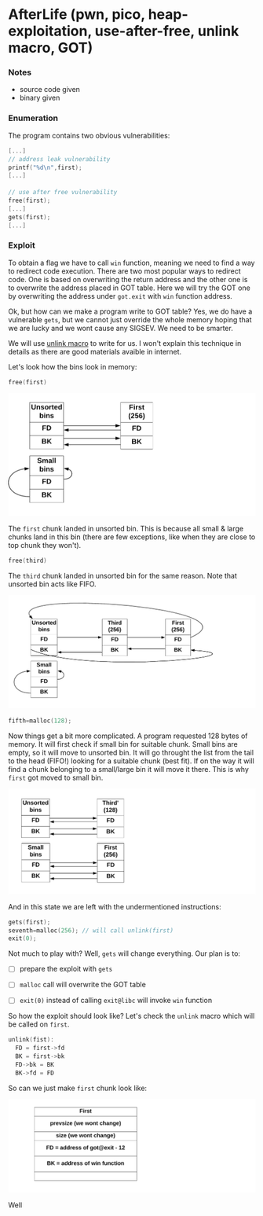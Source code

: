 # AfterLife (pwn, pico, heap-exploitation, use-after-free, unlink macro, GOT)

### Notes
- source code given
- binary given


### Enumeration
The program contains two obvious vulnerabilities:

```c
[...]
// address leak vulnerability
printf("%d\n",first);
[...]

// use after free vulnerability
free(first);
[...]
gets(first);
[...]
```


### Exploit
To obtain a flag we have to call `win` function, meaning we need to find a way to redirect code execution. There are two most popular ways to redirect code. One is based on overwriting the return address and the other one is to overwrite the address placed in GOT table. Here we will try the GOT one by overwriting the address under `got.exit` with `win` function address.

Ok, but how can we make a program write to GOT table? Yes, we do have a vulnerable `gets`, but we cannot just override the whole memory hoping that we are lucky and we wont cause any SIGSEV. We need to be smarter.

We will use [unlink macro](https://heap-exploitation.dhavalkapil.com/attacks/unlink_exploit.html) to write for us. I won't explain this technique in details as there are good materials avaible in internet.

Let's look how the bins look in memory:

```c
free(first)
```

![](img/memory1.png)

The `first` chunk landed in unsorted bin. This is because all small & large chunks land in this bin (there are few exceptions, like when they are close to top chunk they won't).

```c
free(third)
```

The `third` chunk landed in unsorted bin for the same reason. Note that unsorted bin acts like FIFO.

![](img/memory2.png)

```c
fifth=malloc(128);
```

Now things get a bit more complicated. A program requested 128 bytes of memory. It will first check if small bin for suitable chunk. Small bins are empty, so it will move to unsorted bin. It will go throught the list from the tail to the head (FIFO!) looking for a suitable chunk (best fit). If on the way it will find a chunk belonging to a small/large bin it will move it there. This is why `first` got moved to small bin. 

![](img/memory3.png)

And in this state we are left with the undermentioned instructions:

```c
gets(first);
seventh=malloc(256); // will call unlink(first)
exit(0);
```

Not much to play with? Well, `gets` will change everything. Our plan is to:
- [ ] prepare the exploit with `gets`
- [ ] `malloc` call will overwrite the GOT table
- [ ] `exit(0)` instead of calling `exit@libc` will invoke `win` function


So how the exploit should look like? Let's check the `unlink` macro which will be called on `first`.

```c
unlink(fist):
  FD = first->fd
  BK = first->bk
  FD->bk = BK
  BK->fd = FD
```

So can we just make `first` chunk look like:

![](img/first1.png)

Well 